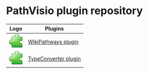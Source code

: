 # PathVisio plugin repository
| Logo | Plugins | 
| -------- | --------------------------------- |
| ![](../images/plugin.png) | [WikiPathways plugin](wikipathways.md) |
| ![](../images/plugin.png) | [TypeConverter plugin](typeconverter.md) | 
